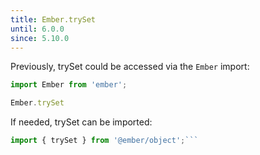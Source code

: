 ```yaml
---
title: Ember.trySet
until: 6.0.0
since: 5.10.0
---
```



Previously, trySet could be accessed via the `Ember` import:
```js
import Ember from 'ember';

Ember.trySet
```

 If needed, trySet can be imported:
```js
import { trySet } from '@ember/object';```
